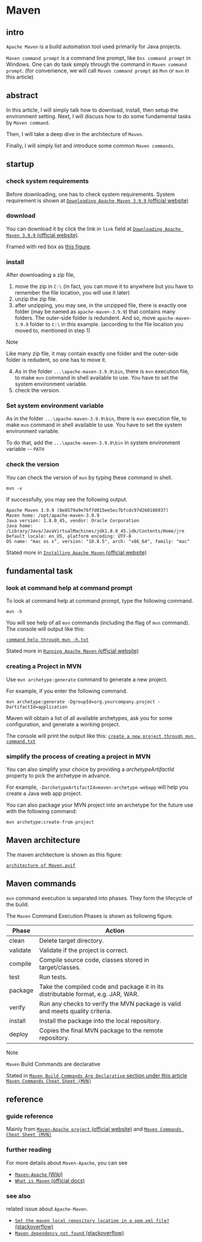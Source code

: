 # Maven 
## intro
`Apache Maven` is a build automation tool used primarily for Java projects.

`Maven command prompt` is a command line prompt, like `Dos command prompt` in Windows. One can do task simply through the command in `Maven command prompt`. (for convenience, we will call `Maven command prompt` as `Mvn` or `mvn` in this article)

## abstract
In this article, I will simply talk how to download, install, then setup the environment setting. Next, I will discuss how to do some fundamental tasks by `Maven command`. 

Then, I will take a deep dive in the architecture of `Maven`.

Finally, I will simply list and introduce some common `Maven commands`.

## startup
### check system requirements
Before downloading, one has to check system requirements. System requirement is shown at [`Downloading Apache Maven 3.9.9` (official website)](https://maven.apache.org/download.cgi?.)

### download 
You can download it by click the link in `link` field at [`Downloading Apache Maven 3.9.9` (official website)](https://maven.apache.org/download.cgi?.). 

Framed with red box as [this figure](https://github.com/40843245/tool/blob/main/command%20line%20tool/Maven/attachment/figure/Download%20Apache-Maven%20project.png).

### install
After downloading a zip file, 

1. move the zip in `C:\` (in fact, you can move it to anywhere but you have to remember the file location, you will use it later)
2. unzip the zip file.
3. after unzipping, you may see, in the unzipped file, there is exactly one folder (may be named as `apache-maven-3.9.9`) that contains many folders. The outer-side folder is redundent. And so, move `apache-maven-3.9.9` folder to `C:\` in this example. (according to the file location you moved to, mentioned in step 1)

> [!NOTE]
> Like many zip file, it may contain exactly one folder and the outer-side folder is redudent, so one has to move it. 

4. As in the folder `...\apache-maven-3.9.9\bin`, there is `mvn` execution file, to make `mvn` command in shell available to use. You have to set the system environment variable.
5. check the version.
### Set system environment variable
As in the folder `...\apache-maven-3.9.9\bin`, there is `mvn` execution file, to make `mvn` command in shell available to use. You have to set the system environment variable. 

To do that, add the `...\apache-maven-3.9.9\bin` in system environment variable -- `PATH`

### check the version
You can check the version of `mvn` by typing these command in shell.

```
mvn -v
```

If successfully, you may see the following output.

```
Apache Maven 3.9.9 (8e8579a9e76f7d015ee5ec7bfcdc97d260186937)
Maven home: /opt/apache-maven-3.9.9
Java version: 1.8.0_45, vendor: Oracle Corporation
Java home: /Library/Java/JavaVirtualMachines/jdk1.8.0_45.jdk/Contents/Home/jre
Default locale: en_US, platform encoding: UTF-8
OS name: "mac os x", version: "10.8.5", arch: "x86_64", family: "mac"
```

Stated more in [`Installing Apache Maven` (official website)](https://maven.apache.org/install.html)

## fundamental task
### look at command help at command prompt
To look at command help at command prompt, type the following command.

```
mvn -h
```

You will see help of all `mvn` commands (including the flag of `mvn` command). The console will output like this:

[`command help through mvn -h.txt`](https://github.com/40843245/tool/blob/main/command%20line%20tool/Maven/attachment/shell/output/command%20help%20through%20mvn%20-h.txt)

Stated more in [`Running Apache Maven` (official website)](https://maven.apache.org/run.html)


### creating a Project in MVN
Use `mvn archetype:generate` command to generate a new project.

For example, if you enter the following command.

```
mvn archetype:generate -DgroupId=org.yourcompany.project -DartifactId=application
```

Maven will obtain a list of all available archetypes, ask you for some configuration, and generate a working project. 

The console will print the output like this: [`create a new project through mvn command.txt`](https://github.com/40843245/tool/blob/main/command%20line%20tool/Maven/attachment/shell/output/create%20a%20new%20project%20through%20mvn%20command.txt)

### simplify the process of creating a project in MVN

You can also simplify your choice by providing a _archetypeArtifactId_ property to pick the archetype in advance. 

For example, `-DarchetypeArtifactId=maven-archetype-webapp` will help you create a Java web app project.

You can also package your MVN project into an archetype for the future use with the following command:

```
mvn archetype:create-from-project
```

## Maven architecture
The maven architecture is shown as this figure:

[`architecture of Maven.avif`](https://raw.githubusercontent.com/40843245/tool/refs/heads/main/command%20line%20tool/Maven/attachment/figure/architecture%20of%20Maven.avif)

## Maven commands
`mvn` command execution is separated into phases. They form the lifecycle of the build.

The `Maven` Command Execution Phases is shown as following figure.

| Phase | Action | 
| --------- | --------- |
| clean | Delete target directory. |
| validate | Validate if the project is correct. |
| compile | Compile source code, classes stored in target/classes. |
| test | Run tests. |
| package | Take the compiled code and package it in its distributable format, e.g. JAR, WAR. |
| verify | Run any checks to verify the MVN package is valid and meets quality criteria. |
| install | Install the package into the local repository. |
| deploy | Copies the final MVN package to the remote repository. |

> [!NOTE]
> `Maven` Build Commands are declarative
>
> Stated in [`Maven Build Commands Are Declarative` section under this article `Maven Commands Cheat Sheet (MVN)`](https://www.jrebel.com/blog/maven-cheat-sheet)

## reference
### guide reference
Mainly from [`Maven-Apache project` (official website)](https://maven.apache.org/index.html) and [`Maven Commands Cheat Sheet (MVN)`](https://www.jrebel.com/blog/maven-cheat-sheet)

### further reading
For more details about `Maven-Apache`, you can see 

+ [`Maven-Apache` (Wiki)](https://en.wikipedia.org/wiki/Apache_Maven)
+ [`What is Maven` (official docs)](https://maven.apache.org/what-is-maven.html)
  
### see also
related issue about `Apache-Maven`.

+ [`Set the maven local repository location in a pom.xml file?` (stackoverflow)](https://stackoverflow.com/questions/51686612/set-the-maven-local-repository-location-in-a-pom-xml-file)
+ [`Maven dependency not found` (stackoverflow)](https://stackoverflow.com/questions/43535995/maven-dependency-not-found)
